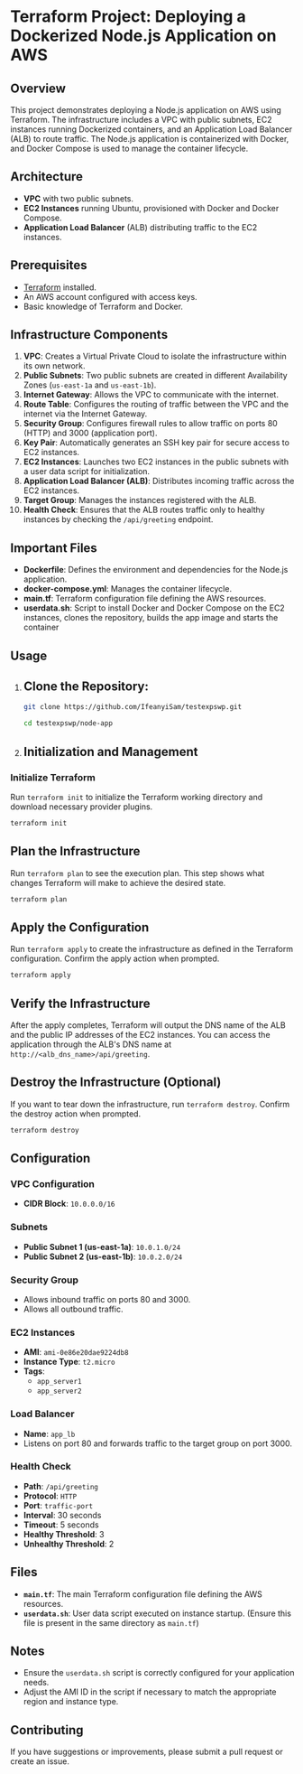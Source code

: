 # Terraform Project: Deploying a Dockerized Node.js Application on AWS

## Overview
This project demonstrates deploying a Node.js application on AWS using Terraform. The infrastructure includes a VPC with public subnets, EC2 instances running Dockerized containers, and an Application Load Balancer (ALB) to route traffic. The Node.js application is containerized with Docker, and Docker Compose is used to manage the container lifecycle.

## Architecture
- **VPC** with two public subnets.
- **EC2 Instances** running Ubuntu, provisioned with Docker and Docker Compose.
- **Application Load Balancer** (ALB) distributing traffic to the EC2 instances.

## Prerequisites
- [Terraform](https://www.terraform.io/downloads.html) installed.
- An AWS account configured with access keys.
- Basic knowledge of Terraform and Docker.

## Infrastructure Components

1. **VPC**: Creates a Virtual Private Cloud to isolate the infrastructure within its own network.
2. **Public Subnets**: Two public subnets are created in different Availability Zones (`us-east-1a` and `us-east-1b`).
3. **Internet Gateway**: Allows the VPC to communicate with the internet.
4. **Route Table**: Configures the routing of traffic between the VPC and the internet via the Internet Gateway.
5. **Security Group**: Configures firewall rules to allow traffic on ports 80 (HTTP) and 3000 (application port).
6. **Key Pair**: Automatically generates an SSH key pair for secure access to EC2 instances.
7. **EC2 Instances**: Launches two EC2 instances in the public subnets with a user data script for initialization.
8. **Application Load Balancer (ALB)**: Distributes incoming traffic across the EC2 instances.
9. **Target Group**: Manages the instances registered with the ALB.
10. **Health Check**: Ensures that the ALB routes traffic only to healthy instances by checking the `/api/greeting` endpoint.

## Important Files

- **Dockerfile**: Defines the environment and dependencies for the Node.js application.
- **docker-compose.yml**: Manages the container lifecycle.
- **main.tf**: Terraform configuration file defining the AWS resources.
- **userdata.sh**: Script to install Docker and Docker Compose on the EC2 instances, clones the repository, builds the app image and starts the container

## Usage

1. ## Clone the Repository:

   ```bash
   git clone https://github.com/IfeanyiSam/testexpswp.git 

   cd testexpswp/node-app 

2. ## Initialization and Management

### Initialize Terraform

Run `terraform init` to initialize the Terraform working directory and download necessary provider plugins.

```bash
terraform init
```

## Plan the Infrastructure

Run `terraform plan` to see the execution plan. This step shows what changes Terraform will make to achieve the desired state.

```bash
terraform plan
```
## Apply the Configuration

Run `terraform apply` to create the infrastructure as defined in the Terraform configuration. Confirm the apply action when prompted.

```bash
terraform apply
```
## Verify the Infrastructure

After the apply completes, Terraform will output the DNS name of the ALB and the public IP addresses of the EC2 instances. You can access the application through the ALB's DNS name at `http://<alb_dns_name>/api/greeting`.

## Destroy the Infrastructure (Optional)

If you want to tear down the infrastructure, run `terraform destroy`. Confirm the destroy action when prompted.

```bash
terraform destroy
```

## Configuration

### VPC Configuration

- **CIDR Block**: `10.0.0.0/16`

### Subnets

- **Public Subnet 1 (us-east-1a)**: `10.0.1.0/24`
- **Public Subnet 2 (us-east-1b)**: `10.0.2.0/24`

### Security Group

- Allows inbound traffic on ports 80 and 3000.
- Allows all outbound traffic.

### EC2 Instances

- **AMI**: `ami-0e86e20dae9224db8`
- **Instance Type**: `t2.micro`
- **Tags**:
  - `app_server1`
  - `app_server2`

### Load Balancer

- **Name**: `app_lb`
- Listens on port 80 and forwards traffic to the target group on port 3000.

### Health Check

- **Path**: `/api/greeting`
- **Protocol**: `HTTP`
- **Port**: `traffic-port`
- **Interval**: 30 seconds
- **Timeout**: 5 seconds
- **Healthy Threshold**: 3
- **Unhealthy Threshold**: 2

## Files

- **`main.tf`**: The main Terraform configuration file defining the AWS resources.
- **`userdata.sh`**: User data script executed on instance startup. (Ensure this file is present in the same directory as `main.tf`)

## Notes

- Ensure the `userdata.sh` script is correctly configured for your application needs.
- Adjust the AMI ID in the script if necessary to match the appropriate region and instance type.

## Contributing

If you have suggestions or improvements, please submit a pull request or create an issue.
